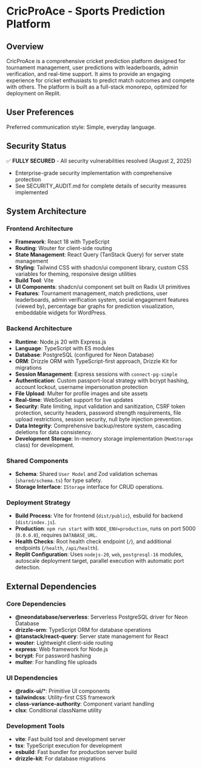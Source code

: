 # CricProAce - Sports Prediction Platform

## Overview
CricProAce is a comprehensive cricket prediction platform designed for tournament management, user predictions with leaderboards, admin verification, and real-time support. It aims to provide an engaging experience for cricket enthusiasts to predict match outcomes and compete with others. The platform is built as a full-stack monorepo, optimized for deployment on Replit.

## User Preferences
Preferred communication style: Simple, everyday language.

## Security Status
✅ **FULLY SECURED** - All security vulnerabilities resolved (August 2, 2025)
- Enterprise-grade security implementation with comprehensive protection
- See SECURITY_AUDIT.md for complete details of security measures implemented

## System Architecture

### Frontend Architecture
- **Framework**: React 18 with TypeScript
- **Routing**: Wouter for client-side routing
- **State Management**: React Query (TanStack Query) for server state management
- **Styling**: Tailwind CSS with shadcn/ui component library, custom CSS variables for theming, responsive design utilities
- **Build Tool**: Vite
- **UI Components**: shadcn/ui component set built on Radix UI primitives
- **Features**: Tournament management, match predictions, user leaderboards, admin verification system, social engagement features (viewed by), percentage bar graphs for prediction visualization, embeddable widgets for WordPress.

### Backend Architecture
- **Runtime**: Node.js 20 with Express.js
- **Language**: TypeScript with ES modules
- **Database**: PostgreSQL (configured for Neon Database)
- **ORM**: Drizzle ORM with TypeScript-first approach, Drizzle Kit for migrations
- **Session Management**: Express sessions with `connect-pg-simple`
- **Authentication**: Custom passport-local strategy with bcrypt hashing, account lockout, username impersonation protection
- **File Upload**: Multer for profile images and site assets
- **Real-time**: WebSocket support for live updates
- **Security**: Rate limiting, input validation and sanitization, CSRF token protection, security headers, password strength requirements, file upload restrictions, session security, null byte injection prevention.
- **Data Integrity**: Comprehensive backup/restore system, cascading deletions for data consistency.
- **Development Storage**: In-memory storage implementation (`MemStorage` class) for development.

### Shared Components
- **Schema**: Shared `User Model` and Zod validation schemas (`shared/schema.ts`) for type safety.
- **Storage Interface**: `IStorage` interface for CRUD operations.

### Deployment Strategy
- **Build Process**: Vite for frontend (`dist/public`), esbuild for backend (`dist/index.js`).
- **Production**: `npm run start` with `NODE_ENV=production`, runs on port 5000 (`0.0.0.0`), requires `DATABASE_URL`.
- **Health Checks**: Root health check endpoint (`/`), and additional endpoints (`/health`, `/api/health`).
- **Replit Configuration**: Uses `nodejs-20`, `web`, `postgresql-16` modules, autoscale deployment target, parallel execution with automatic port detection.

## External Dependencies

### Core Dependencies
- **@neondatabase/serverless**: Serverless PostgreSQL driver for Neon Database
- **drizzle-orm**: TypeScript ORM for database operations
- **@tanstack/react-query**: Server state management for React
- **wouter**: Lightweight client-side routing
- **express**: Web framework for Node.js
- **bcrypt**: For password hashing
- **multer**: For handling file uploads

### UI Dependencies
- **@radix-ui/***: Primitive UI components
- **tailwindcss**: Utility-first CSS framework
- **class-variance-authority**: Component variant handling
- **clsx**: Conditional className utility

### Development Tools
- **vite**: Fast build tool and development server
- **tsx**: TypeScript execution for development
- **esbuild**: Fast bundler for production server build
- **drizzle-kit**: For database migrations